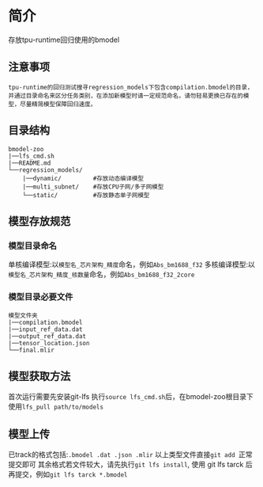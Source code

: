 # 简介
存放tpu-runtime回归使用的bmodel

## 注意事项
    tpu-runtime的回归测试搜寻regression_models下包含compilation.bmodel的目录，并通过目录命名来区分任务类别，在添加新模型时请一定规范命名，请勿轻易更换已存在的模型，尽量精简模型保障回归速度。

## 目录结构
    bmodel-zoo
    |──lfs_cmd.sh
    |──README.md
    └──regression_models/
        |──dynamic/         #存放动态编译模型
        |──multi_subnet/    #存放CPU子网/多子网模型
        └──static/          #存放静态单子网模型

## 模型存放规范
### 模型目录命名
单核编译模型:以`模型名_芯片架构_精度`命名，例如`Abs_bm1688_f32`
多核编译模型:以`模型名_芯片架构_精度_核数量`命名，例如`Abs_bm1688_f32_2core`

### 模型目录必要文件
    模型文件夹
    |──compilation.bmodel
    |──input_ref_data.dat
    |──output_ref_data.dat
    |──tensor_location.json
    └──final.mlir

## 模型获取方法
首次运行需要先安装git-lfs
执行`source lfs_cmd.sh`后，在bmodel-zoo根目录下使用`lfs_pull path/to/models`

## 模型上传
已track的格式包括:` .bmodel .dat .json .mlir `
                以上类型文件直接`git add `正常提交即可
其余格式若文件较大，请先执行`git lfs install`, 使用 git lfs tarck 后再提交，例如`git lfs tarck *.bmodel`